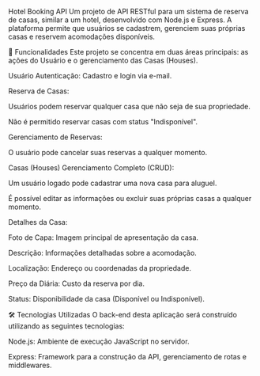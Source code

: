 Hotel Booking API
Um projeto de API RESTful para um sistema de reserva de casas, similar a um hotel, desenvolvido com Node.js e Express. A plataforma permite que usuários se cadastrem, gerenciem suas próprias casas e reservem acomodações disponíveis.

🚀 Funcionalidades
Este projeto se concentra em duas áreas principais: as ações do Usuário e o gerenciamento das Casas (Houses).

Usuário
Autenticação: Cadastro e login via e-mail.

Reserva de Casas:

Usuários podem reservar qualquer casa que não seja de sua propriedade.

Não é permitido reservar casas com status "Indisponível".

Gerenciamento de Reservas:

O usuário pode cancelar suas reservas a qualquer momento.

Casas (Houses)
Gerenciamento Completo (CRUD):

Um usuário logado pode cadastrar uma nova casa para aluguel.

É possível editar as informações ou excluir suas próprias casas a qualquer momento.

Detalhes da Casa:

Foto de Capa: Imagem principal de apresentação da casa.

Descrição: Informações detalhadas sobre a acomodação.

Localização: Endereço ou coordenadas da propriedade.

Preço da Diária: Custo da reserva por dia.

Status: Disponibilidade da casa (Disponível ou Indisponível).

🛠️ Tecnologias Utilizadas
O back-end desta aplicação será construído utilizando as seguintes tecnologias:

Node.js: Ambiente de execução JavaScript no servidor.

Express: Framework para a construção da API, gerenciamento de rotas e middlewares.